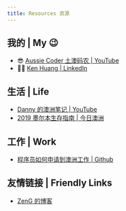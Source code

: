 ```yaml
---
title: Resources 资源
---
```


## 我的 | My 😉

* 😎 [Aussie Coder 土澳码农 | YouTube](https://www.youtube.com/channel/UCFdirk72XzSXmJ0qTgoTHFQ)
* 👨‍💻 [Ken Huang | LinkedIn](https://linkedin.com/in/ken--huang)

## 生活 | Life

* [Danny 的澳洲笔记 | YouTube](https://www.youtube.com/channel/UCfiE27GUC9mT5RbuVrFPzRQ)
* [2019 墨尔本生存指南 | 今日澳洲](https://cdn36.chinesetoday.cn/download/survival_strategy.pdf)

## 工作 | Work

* [程序员如何申请到澳洲工作 | Github](https://github.com/wahyd4/work-in-australia)

## 友情链接 | Friendly Links

* [ZenG 的博客](https://geekeast.github.io)
